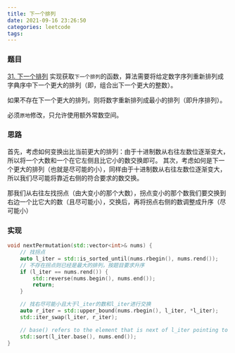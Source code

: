```yaml
---
title: 下一个排列
date: 2021-09-16 23:26:50
categories: leetcode
tags:
---
```


### 题目
[31. 下一个排列](https://leetcode-cn.com/problems/next-permutation/)
实现获取`下一个排列`的函数，算法需要将给定数字序列重新排列成字典序中下一个更大的排列（即，组合出下一个更大的整数）。

如果不存在下一个更大的排列，则将数字重新排列成最小的排列（即升序排列）。

必须`原地`修改，只允许使用额外常数空间。

<!-- more -->

### 思路
首先，考虑如何变换出比当前更大的排列：由于十进制数从右往左数位逐渐变大，所以将一个大数和一个在它左侧且比它小的数交换即可。
其次，考虑如何是下一个更大的排列（也就是尽可能的小），同样由于十进制数从右往左数位逐渐变大，所以我们尽可能将靠近右侧的符合要求的数交换。

那我们从右往左找拐点（由大变小的那个大数），拐点变小的那个数我们要交换到右边一个比它大的数（且尽可能小），交换后，再将拐点右侧的数调整成升序（尽可能小）

### 实现
``` cpp
void nextPermutation(std::vector<int>& nums) {
    // 找拐点
    auto l_iter = std::is_sorted_until(nums.rbegin(), nums.rend());
    // 不存在拐点则已经是最大的排列，按题目要求升序
    if (l_iter == nums.rend()) {
        std::reverse(nums.begin(), nums.end());
        return;
    }

    // 找右尽可能小且大于l_iter的数和l_iter进行交换
    auto r_iter = std::upper_bound(nums.rbegin(), l_iter, *l_iter);
    std::iter_swap(l_iter, r_iter);

    // base() refers to the element that is next of l_iter pointing to
    std::sort(l_iter.base(), nums.end());
}

```

